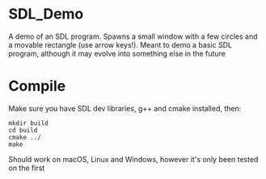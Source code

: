 # SDL_Demo
A demo of an SDL program. Spawns a small window with a few circles and a movable rectangle (use arrow keys!). Meant to demo a 
basic SDL program, although it may evolve into something else in the future

# Compile
Make sure you have SDL dev libraries, g++ and cmake installed, then:
```
mkdir build
cd build
cmake ../
make
```

Should work on macOS, Linux and Windows, however it's only been tested on the first
